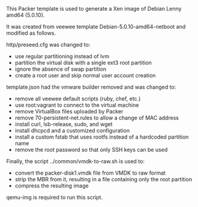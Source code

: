 This Packer template is used to generate a Xen image of Debian Lenny
amd64 (5.0.10).

It was created from veewee template Debian-5.0.10-amd64-netboot and
modified as follows.

http/preseed.cfg was changed to:

* use regular partitioning instead of lvm
* partition the virtual disk with a single ext3 root partition
* ignore the absence of swap partition 
* create a root user and skip normal user account creation

template.json had the vmware builder removed and was changed to:

* remove all veewee default scripts (ruby, chef, etc.)
* use root:vagrant to connect to the virtual machine
* remove VirtualBox files uploaded by Packer
* remove 70-persistent-net.rules to allow a change of MAC address
* install curl, lsb-release, sudo, and wget
* install dhcpcd and a customized configuration
* install a custom fstab that uses rootfs instead of a hardcoded partition name
* remove the root password so that only SSH keys can be used

Finally, the script ../common/vmdk-to-raw.sh is used to:

* convert the packer-disk1.vmdk file from VMDK to raw format
* strip the MBR from it, resulting in a file containing only the root partition
* compress the resulting image

qemu-img is required to run this script.
